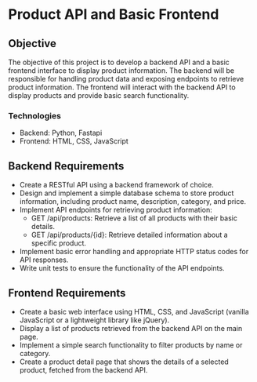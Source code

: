 # Product API and Basic Frontend

## Objective
The objective of this project is to develop a backend API and a basic frontend interface to display product information. The backend will be responsible for handling product data and exposing endpoints to retrieve product information. The frontend will interact with the backend API to display products and provide basic search functionality.

### Technologies
- Backend: Python, Fastapi
- Frontend: HTML, CSS, JavaScript

## Backend Requirements
- Create a RESTful API using a backend framework of choice. 
- Design and implement a simple database schema to store product information, including product name, description, category, and price.
- Implement API endpoints for retrieving product information:
    - GET /api/products: Retrieve a list of all products with their basic details.
    - GET /api/products/{id}: Retrieve detailed information about a specific product.
- Implement basic error handling and appropriate HTTP status codes for API responses.
- Write unit tests to ensure the functionality of the API endpoints.

## Frontend Requirements
- Create a basic web interface using HTML, CSS, and JavaScript (vanilla JavaScript or a lightweight library like jQuery).
- Display a list of products retrieved from the backend API on the main page.
- Implement a simple search functionality to filter products by name or category.
- Create a product detail page that shows the details of a selected product, fetched from the backend API.
